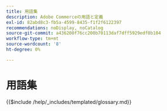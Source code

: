 ```yaml
---
title: 用語集
description: Adobe Commerceの用語と定義
exl-id: 82abd8c3-fb5a-4599-8435-f1f2f6122397
recommendations: noDisplay, noCatalog
source-git-commit: a436200f76cc200b70113daf7dff5929edf0b104
workflow-type: tm+mt
source-wordcount: '8'
ht-degree: 0%

---
```



# 用語集

{{$include /help/_includes/templated/glossary.md}}

<!-- Last updated from includes: 2025-09-12 10:58:44 -->
